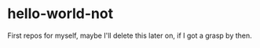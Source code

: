 # hello-world-not
First repos for myself, maybe I'll delete this later on, if I got a grasp by then.
